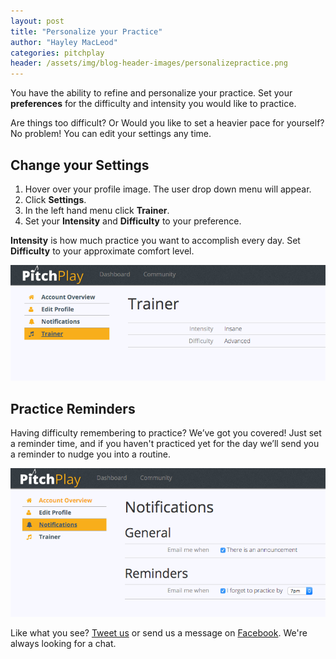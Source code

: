 ```yaml
---
layout: post
title: "Personalize your Practice"
author: "Hayley MacLeod"
categories: pitchplay
header: /assets/img/blog-header-images/personalizepractice.png
---
```


You have the ability to refine and personalize your practice.
Set your **preferences** for the difficulty and intensity you would like to practice.

Are things too difficult? Or Would you like to set a heavier pace for yourself?
No problem! You can edit your settings any time.

Change your Settings
--------------------

1. Hover over your profile image. The user drop down menu will appear.
2. Click __Settings__.
3. In the left hand menu click __Trainer__.
4. Set your __Intensity__ and __Difficulty__ to your preference.

__Intensity__ is how much practice you want to accomplish every day. Set __Difficulty__ to your approximate
comfort level.

![Trainer Settings](/assets/img/trainer-settings.png)


Practice Reminders
------------------

Having difficulty remembering to practice? We’ve got you covered! Just set a reminder time, and if you haven't practiced yet for the day we’ll send you a reminder to nudge you into a routine.

![Notification Settings](/assets/img/notification-settings.png)


Like what you see? [Tweet us](https://twitter.com/pitchplayio) or send us a message on [Facebook](https://www.facebook.com/pitchplayio/). We're always looking for a chat.
